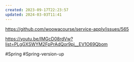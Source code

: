 ```yaml
---
created: 2023-09-17T22:23:57
updated: 2024-03-03T11:41
---
```


https://github.com/woowacourse/service-apply/issues/565

https://youtu.be/IMGcD08rdVw?list=PLgGXSWYM2FpPrAdQor9pi__EV1O69Qbom

#Spring
#Spring-version-up